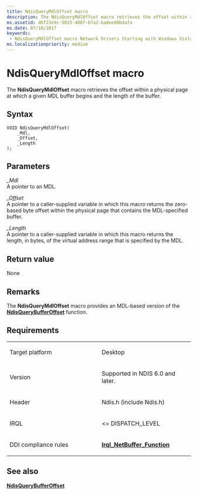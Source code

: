 ```yaml
---
title: NdisQueryMdlOffset macro
description: The NdisQueryMdlOffset macro retrieves the offset within a physical page at which a given MDL buffer begins and the length of the buffer.
ms.assetid: d6f23e9c-5015-4087-b7a2-badee00bdafa
ms.date: 07/18/2017
keywords:
 - NdisQueryMdlOffset macro Network Drivers Starting with Windows Vista
ms.localizationpriority: medium
---
```


# NdisQueryMdlOffset macro


The **NdisQueryMdlOffset** macro retrieves the offset within a physical page at which a given MDL buffer begins and the length of the buffer.

Syntax
------

```ManagedCPlusPlus
VOID NdisQueryMdlOffset(
    _Mdl,
    _Offset,
    _Length
);
```

Parameters
----------

*\_Mdl*   
A pointer to an MDL.

*\_Offset*   
A pointer to a caller-supplied variable in which this macro returns the zero-based byte offset within the physical page that contains the MDL-specified buffer.

*\_Length*   
A pointer to a caller-supplied variable in which this macro returns the length, in bytes, of the virtual address range that is specified by the MDL.

Return value
------------

None

Remarks
-------

The **NdisQueryMdlOffset** macro provides an MDL-based version of the [**NdisQueryBufferOffset**](/previous-versions/windows/hardware/network/ff554411(v=vs.85)) function.

Requirements
------------

<table>
<colgroup>
<col width="50%" />
<col width="50%" />
</colgroup>
<tbody>
<tr class="odd">
<td><p>Target platform</p></td>
<td>Desktop</td>
</tr>
<tr class="even">
<td><p>Version</p></td>
<td><p>Supported in NDIS 6.0 and later.</p></td>
</tr>
<tr class="odd">
<td><p>Header</p></td>
<td>Ndis.h (include Ndis.h)</td>
</tr>
<tr class="even">
<td><p>IRQL</p></td>
<td><p>&lt;= DISPATCH_LEVEL</p></td>
</tr>
<tr class="odd">
<td><p>DDI compliance rules</p></td>
<td><a href="/windows-hardware/drivers/devtest/ndis-irql-netbuffer-function" data-raw-source="[&lt;strong&gt;Irql_NetBuffer_Function&lt;/strong&gt;](../devtest/ndis-irql-netbuffer-function.md)"><strong>Irql_NetBuffer_Function</strong></a></td>
</tr>
</tbody>
</table>

## See also


[**NdisQueryBufferOffset**](/previous-versions/windows/hardware/network/ff554411(v=vs.85))

